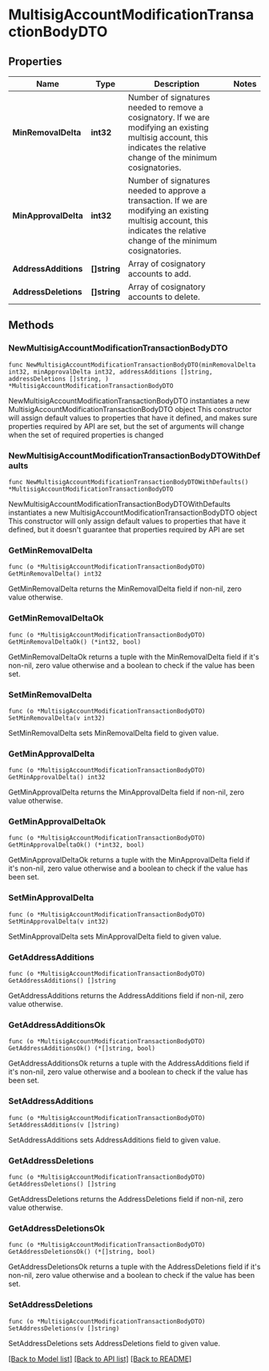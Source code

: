 # MultisigAccountModificationTransactionBodyDTO

## Properties

Name | Type | Description | Notes
------------ | ------------- | ------------- | -------------
**MinRemovalDelta** | **int32** | Number of signatures needed to remove a cosignatory. If we are modifying an existing multisig account, this indicates the relative change of the minimum cosignatories.  | 
**MinApprovalDelta** | **int32** | Number of signatures needed to approve a transaction. If we are modifying an existing multisig account, this indicates the relative change of the minimum cosignatories.  | 
**AddressAdditions** | **[]string** | Array of cosignatory accounts to add. | 
**AddressDeletions** | **[]string** | Array of cosignatory accounts to delete. | 

## Methods

### NewMultisigAccountModificationTransactionBodyDTO

`func NewMultisigAccountModificationTransactionBodyDTO(minRemovalDelta int32, minApprovalDelta int32, addressAdditions []string, addressDeletions []string, ) *MultisigAccountModificationTransactionBodyDTO`

NewMultisigAccountModificationTransactionBodyDTO instantiates a new MultisigAccountModificationTransactionBodyDTO object
This constructor will assign default values to properties that have it defined,
and makes sure properties required by API are set, but the set of arguments
will change when the set of required properties is changed

### NewMultisigAccountModificationTransactionBodyDTOWithDefaults

`func NewMultisigAccountModificationTransactionBodyDTOWithDefaults() *MultisigAccountModificationTransactionBodyDTO`

NewMultisigAccountModificationTransactionBodyDTOWithDefaults instantiates a new MultisigAccountModificationTransactionBodyDTO object
This constructor will only assign default values to properties that have it defined,
but it doesn't guarantee that properties required by API are set

### GetMinRemovalDelta

`func (o *MultisigAccountModificationTransactionBodyDTO) GetMinRemovalDelta() int32`

GetMinRemovalDelta returns the MinRemovalDelta field if non-nil, zero value otherwise.

### GetMinRemovalDeltaOk

`func (o *MultisigAccountModificationTransactionBodyDTO) GetMinRemovalDeltaOk() (*int32, bool)`

GetMinRemovalDeltaOk returns a tuple with the MinRemovalDelta field if it's non-nil, zero value otherwise
and a boolean to check if the value has been set.

### SetMinRemovalDelta

`func (o *MultisigAccountModificationTransactionBodyDTO) SetMinRemovalDelta(v int32)`

SetMinRemovalDelta sets MinRemovalDelta field to given value.


### GetMinApprovalDelta

`func (o *MultisigAccountModificationTransactionBodyDTO) GetMinApprovalDelta() int32`

GetMinApprovalDelta returns the MinApprovalDelta field if non-nil, zero value otherwise.

### GetMinApprovalDeltaOk

`func (o *MultisigAccountModificationTransactionBodyDTO) GetMinApprovalDeltaOk() (*int32, bool)`

GetMinApprovalDeltaOk returns a tuple with the MinApprovalDelta field if it's non-nil, zero value otherwise
and a boolean to check if the value has been set.

### SetMinApprovalDelta

`func (o *MultisigAccountModificationTransactionBodyDTO) SetMinApprovalDelta(v int32)`

SetMinApprovalDelta sets MinApprovalDelta field to given value.


### GetAddressAdditions

`func (o *MultisigAccountModificationTransactionBodyDTO) GetAddressAdditions() []string`

GetAddressAdditions returns the AddressAdditions field if non-nil, zero value otherwise.

### GetAddressAdditionsOk

`func (o *MultisigAccountModificationTransactionBodyDTO) GetAddressAdditionsOk() (*[]string, bool)`

GetAddressAdditionsOk returns a tuple with the AddressAdditions field if it's non-nil, zero value otherwise
and a boolean to check if the value has been set.

### SetAddressAdditions

`func (o *MultisigAccountModificationTransactionBodyDTO) SetAddressAdditions(v []string)`

SetAddressAdditions sets AddressAdditions field to given value.


### GetAddressDeletions

`func (o *MultisigAccountModificationTransactionBodyDTO) GetAddressDeletions() []string`

GetAddressDeletions returns the AddressDeletions field if non-nil, zero value otherwise.

### GetAddressDeletionsOk

`func (o *MultisigAccountModificationTransactionBodyDTO) GetAddressDeletionsOk() (*[]string, bool)`

GetAddressDeletionsOk returns a tuple with the AddressDeletions field if it's non-nil, zero value otherwise
and a boolean to check if the value has been set.

### SetAddressDeletions

`func (o *MultisigAccountModificationTransactionBodyDTO) SetAddressDeletions(v []string)`

SetAddressDeletions sets AddressDeletions field to given value.



[[Back to Model list]](../README.md#documentation-for-models) [[Back to API list]](../README.md#documentation-for-api-endpoints) [[Back to README]](../README.md)


